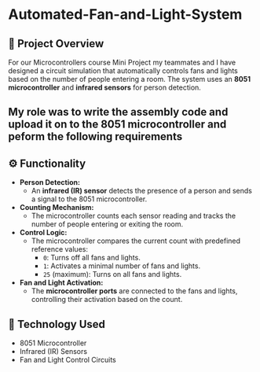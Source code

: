 # Automated-Fan-and-Light-System

## 📌 Project Overview
For our Microcontrollers course Mini Project my teammates and I have designed a circuit simulation that automatically controls fans and lights based on the number of people entering a room. The system uses an **8051 microcontroller** and **infrared sensors** for person detection.

## My role was to write the assembly code and upload it on to the 8051 microcontroller and peform the following requirements

## ⚙️ Functionality
- **Person Detection:**  
  - An **infrared (IR) sensor** detects the presence of a person and sends a signal to the 8051 microcontroller.  
- **Counting Mechanism:**  
  - The microcontroller counts each sensor reading and tracks the number of people entering or exiting the room.  
- **Control Logic:**  
  - The microcontroller compares the current count with predefined reference values:  
    - `0`: Turns off all fans and lights.  
    - `1`: Activates a minimal number of fans and lights.  
    - `25` (maximum): Turns on all fans and lights.  
- **Fan and Light Activation:**  
  - The **microcontroller ports** are connected to the fans and lights, controlling their activation based on the count.

## 🔧 Technology Used
- 8051 Microcontroller  
- Infrared (IR) Sensors  
- Fan and Light Control Circuits  
